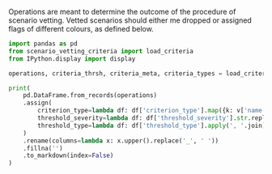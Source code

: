 Operations are meant to determine the outcome of the procedure of scenario vetting. Vetted scenarios should either me dropped or assigned flags of different colours, as defined below.


```python exec="true" session="index" showcode="false"
import pandas as pd
from scenario_vetting_criteria import load_criteria
from IPython.display import display

operations, criteria_thrsh, criteria_meta, criteria_types = load_criteria(['operations', 'criteria-thresholds', 'criteria-metadata', 'criteria-types']).values()

print(
    pd.DataFrame.from_records(operations)
    .assign(
        criterion_type=lambda df: df['criterion_type'].map({k: v['name'] for k, v in criteria_types.items()}),
        threshold_severity=lambda df: df['threshold_severity'].str.replace('_', ' '),
        threshold_type=lambda df: df['threshold_type'].apply(', '.join),
    )
    .rename(columns=lambda x: x.upper().replace('_', ' '))
    .fillna('')
    .to_markdown(index=False)
)
```
